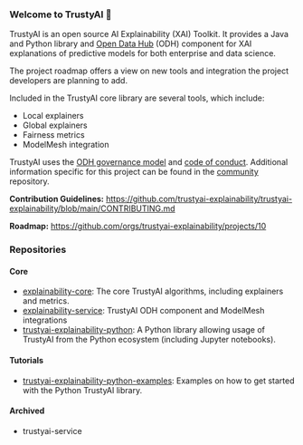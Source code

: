 ### Welcome to TrustyAI 👋
TrustyAI is an open source AI Explainability (XAI) Toolkit. 
It provides a Java and Python library and [Open Data Hub](https://github.com/opendatahub-io) (ODH) component for XAI explanations of predictive models for both enterprise and data science. 

The project roadmap offers a view on new tools and integration the project developers are planning to add.

Included in the TrustyAI core library are several tools, which include:

- Local explainers
- Global explainers
- Fairness metrics
- ModelMesh integration

TrustyAI uses the [ODH governance model](https://github.com/opendatahub-io/opendatahub-community/blob/master/governance.md) and [code of conduct](https://github.com/opendatahub-io/opendatahub-community/blob/master/CODE_OF_CONDUCT.md).
Additional information specific for this project can be found in the [community](https://github.com/trustyai-explainability/community) repository.

**Contribution Guidelines:** https://github.com/trustyai-explainability/trustyai-explainability/blob/main/CONTRIBUTING.md

**Roadmap:** https://github.com/orgs/trustyai-explainability/projects/10

### Repositories

#### Core

- [explainability-core](https://github.com/trustyai-explainability/trustyai-explainability/tree/main/explainability-core): The core TrustyAI algorithms, including explainers and metrics.
- [explainability-service](https://github.com/trustyai-explainability/trustyai-explainability/tree/main/explainability-service): TrustyAI ODH component and ModelMesh integrations
- [trustyai-explainability-python](https://github.com/trustyai-explainability/trustyai-explainability-python): A Python library allowing usage of TrustyAI from the Python ecosystem (including Jupyter notebooks).

#### Tutorials

- [trustyai-explainability-python-examples](https://github.com/trustyai-explainability/trustyai-explainability-python-examples): Examples on how to get started with the Python TrustyAI library.

#### Archived

- trustyai-service

